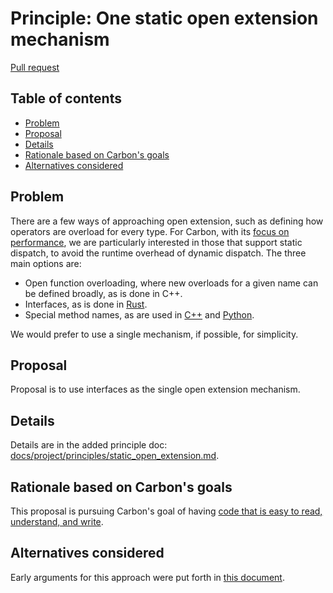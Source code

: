 # Principle: One static open extension mechanism

<!--
Part of the Carbon Language project, under the Apache License v2.0 with LLVM
Exceptions. See /LICENSE for license information.
SPDX-License-Identifier: Apache-2.0 WITH LLVM-exception
-->

[Pull request](https://github.com/carbon-language/carbon-lang/pull/998)

<!-- toc -->

## Table of contents

-   [Problem](#problem)
-   [Proposal](#proposal)
-   [Details](#details)
-   [Rationale based on Carbon's goals](#rationale-based-on-carbons-goals)
-   [Alternatives considered](#alternatives-considered)

<!-- tocstop -->

## Problem

There are a few ways of approaching open extension, such as defining how
operators are overload for every type. For Carbon, with its
[focus on performance](/docs/project/goals.md#performance-critical-software), we
are particularly interested in those that support static dispatch, to avoid the
runtime overhead of dynamic dispatch. The three main options are:

-   Open function overloading, where new overloads for a given name can be
    defined broadly, as is done in C++.
-   Interfaces, as is done in
    [Rust](https://doc.rust-lang.org/rust-by-example/trait/ops.html).
-   Special method names, as are used in
    [C++](https://en.cppreference.com/w/cpp/language/operators) and
    [Python](https://docs.python.org/3/reference/datamodel.html#special-method-names).

We would prefer to use a single mechanism, if possible, for simplicity.

## Proposal

Proposal is to use interfaces as the single open extension mechanism.

## Details

Details are in the added principle doc:
[docs/project/principles/static_open_extension.md](/docs/project/principles/static_open_extension.md).

## Rationale based on Carbon's goals

This proposal is pursuing Carbon's goal of having
[code that is easy to read, understand, and write](/docs/project/goals.md#code-that-is-easy-to-read-understand-and-write).

## Alternatives considered

Early arguments for this approach were put forth in
[this document](https://docs.google.com/document/d/1uvX_hmw5DVs1SFjnehUUizGnI6C099vqIGfUhfCwBIo/edit#).
